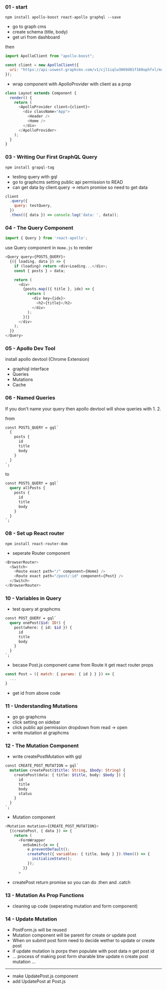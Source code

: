 ### 01 - start
```
npm install apollo-boost react-apollo graphql --save
```

- go to graph cms
- create schema (title, body)
- get uri from dashboard 

then 
```javascript
import ApolloClient from "apollo-boost";

const client = new ApolloClient({
  uri: "https://api-uswest.graphcms.com/v1/cjl1iqlw3069d01f160ophfxl/master"
});
```

- wrap component with ApolloProvider with client as a prop
```js
class Layout extends Component {
  render() {
    return (
      <ApolloProvider client={client}>
        <div className="App">
          <Header />
          <Home />
        </div>
      </ApolloProvider>
    );
  }
}
```

### 03 - Writing Our First GraphQL Query
```
npm install grapql-tag
```

- testing query with gql
- go to graphcms setting public api permission to READ
- can get data by client.query -> return promise so need to get data

```js
client
  .query({
    query: testQuery,
  })
  .then(({ data }) => console.log('data: ', data));
```

### 04 - The Query Component
```js
import { Query } from 'react-apollo';
```

use Query component in `Home.js` to render 

```js
<Query query={POSTS_QUERY}>
  {({ loading, data }) => {
    if (loading) return <div>Loading...</div>;
    const { posts } = data;

    return (
      <div>
        {posts.map(({ title }, idx) => {
          return (
            <div key={idx}>
              <h2>{title}</h2>
            </div>
          );
        })}
      </div>
    );
  }}
</Query>
```

### 05 - Apollo Dev Tool
install apollo devtool (Chrome Extension)
- graphiql interface
- Queries
- Mutations
- Cache

### 06 - Named Queries
If you don't name your query then 
apollo devtool will show queries with 1. 2.

from 

```graphql
const POSTS_QUERY = gql`
  {
    posts {
      id
      title
      body
    }
  }
`;
```

to 

```graphql
const POSTS_QUERY = gql`
  query allPosts {
    posts {
      id
      title
      body
    }
  }
`;
```


### 08 - Set up React router
```
npm install react-router-dom
```

- seperate Router component
```js
<BrowserRouter>
  <Switch>
    <Route exact path="/" component={Home} />
    <Route exact path="/post/:id" component={Post} />
  </Switch>
</BrowserRouter>
```

### 10 - Variables in Query
- test query at graphcms
```graphql
const POST_QUERY = gql`
  query onePost($id: ID!) {
    post(where: { id: $id }) {
      id
      title
      body
    }
  }
`;
```

- becase Post.js component came from Route 
it get react router props

```js
const Post = ({ match: { params: { id } } }) => {
  ...
}
```
- get id from above code

### 11 - Understanding Mutations
- go go graphcms
- click setting on sidebar
- click public api permission dropdown from read -> open
- write mutation at graphcms

### 12 - The Mutation Component
- write createPostMutation with gql
```graphql
const CREATE_POST_MUTATION = gql`
  mutation createPost($title: String, $body: String) {
    createPost(data: { title: $title, body: $body }) {
      id
      title
      body
      status
    }
  }
`;
```
- Mutation component 
```js
<Mutation mutation={CREATE_POST_MUTATION}>
  {(createPost, { data }) => {
    return (
      <FormWrapper
        onSubmit={e => {
          e.preventDefault();
          createPost({ variables: { title, body } }).then(() => {
            initializeState();
          });
        }}
      >
```
- createPost return promise so you can do .then and .catch

### 13 - Mutation As Prop Functions
- cleaning up code (seperating mutation and form component)

### 14 - Update Mutation
- PostForm.js will be reused 
- Mutation component will be parent for create or update post
- When on submit post form need to decide wether to update or create post
- if update mutation is porps then populate with post data n get post id
- ... process of making post form sharable btw update n create post mutation ...

---
- make UpdatePost.js component
- add UpdatePost at Post.js
